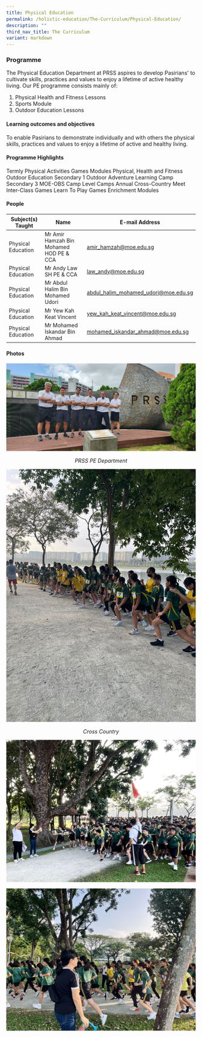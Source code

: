 ```yaml
---
title: Physical Education
permalink: /holistic-education/The-Curriculum/Physical-Education/
description: ""
third_nav_title: The Curriculum
variant: markdown
---
```

### Programme

The Physical Education Department at PRSS aspires to develop Pasirians' to cultivate skills, practices and values to enjoy a lifetime of active healthy living. Our PE programme consists mainly of:

1. Physical Health and Fitness Lessons
2. Sports Module
3. Outdoor Education Lessons

#### Learning outcomes and objectives

To enable Pasirians to demonstrate individually and with others the physical skills, practices and values to enjoy a lifetime of active and healthy living.

#### Programme Highlights

Termly Physical Activities Games Modules 
Physical, Health and Fitness
Outdoor Education
Secondary 1 Outdoor Adventure Learning Camp
Secondary 3 MOE-OBS Camp 
Level Camps 
Annual Cross-Country Meet
Inter-Class Games
Learn To Play Games Enrichment Modules

#### People

| Subject(s) Taught | Name | E-mail Address |
| -------- | -------- | -------- |
| Physical Education  | Mr Amir Hamzah Bin Mohamed<br> HOD PE &amp; CCA | [amir_hamzah@moe.edu.sg](mailto:AMIR_HAMZAH@moe.edu.sg) |
| Physical Education | Mr Andy Law<br> SH PE &amp; CCA | [law_andy@moe.edu.sg](mailto:law_andy@moe.edu.sg) |
| Physical Education  | Mr Abdul Halim Bin Mohamed Udori | [abdul_halim_mohamed_udori@moe.edu.sg](mailto:abdul_halim_mohamed_udori@moe.edu.sg)|
| Physical Education  | Mr Yew Kah Keat Vincent| [yew_kah_keat_vincent@moe.edu.sg](mailto:yew_kah_keat_vincent@moe.edu.sg)|
| Physical Education  | Mr Mohamed Iskandar Bin Ahmad | [mohamed_iskandar_ahmad@moe.edu.sg](mailto:mohamed_iskandar_ahmad@moe.edu.sg) |

#### Photos

![](/images/Curriculum/Physical%20Education/prss%20pe%20dept%202023.jfif)
<center><i>PRSS PE Department</i></center>

![](/images/Curriculum/Physical%20Education/cross%20country%202023%2001.jpeg)
<center><i>Cross Country</i></center>

![](/images/Curriculum/Physical%20Education/cross%20country%202023%2002.jpeg)

![](/images/Curriculum/Physical%20Education/cross%20country%202023%2003.jpeg)